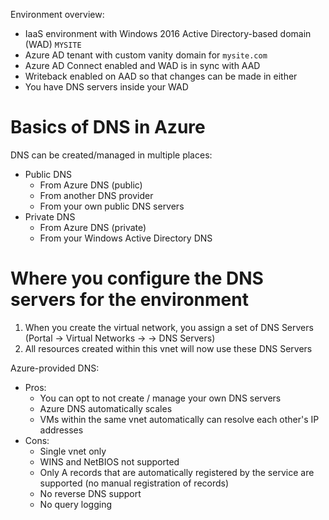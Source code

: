 Environment overview:
- IaaS environment with Windows 2016 Active Directory-based domain (WAD) `MYSITE`
- Azure AD tenant with custom vanity domain for `mysite.com`
- Azure AD Connect enabled and WAD is in sync with AAD
- Writeback enabled on AAD so that changes can be made in either 
- You have DNS servers inside your WAD

# Basics of DNS in Azure
DNS can be created/managed in multiple places:
- Public DNS
  - From Azure DNS (public)
  - From another DNS provider
  - From your own public DNS servers
- Private DNS
  - From Azure DNS (private)
  - From your Windows Active Directory DNS
  
# Where you configure the DNS servers for the environment
1. When you create the virtual network, you assign a set of DNS Servers (Portal -> Virtual Networks -> <choose your vnet> -> DNS Servers)
2. All resources created within this vnet will now use these DNS Servers
  
Azure-provided DNS: 
  - Pros:
    - You can opt to not create / manage your own DNS servers
    - Azure DNS automatically scales
    - VMs within the same vnet automatically can resolve each other's IP addresses
  - Cons:
    - Single vnet only
    - WINS and NetBIOS not supported
    - Only A records that are automatically registered by the service are supported (no manual registration of records)
    - No reverse DNS support
    - No query logging  
